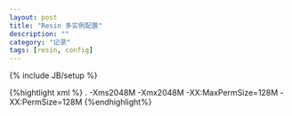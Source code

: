 ```yaml
---
layout: post
title: "Resin 多实例配置"
description: ""
category: "记录"
tags: [resin, config]
---
```

{% include JB/setup %}


{%hightlight xml %}
<cluster id="app-id"><!-- 保证这个id不与其他的cluster重复，建议用名字和业务的组合 -->
    <root-directory>.</root-directory>
    <server-default>
      <http address="*" port="9000"/><!-- 保证这个port没被使用 -->
      <jvm-arg>-Xms2048M</jvm-arg>
      <jvm-arg>-Xmx2048M</jvm-arg>
      <jvm-arg>-XX:MaxPermSize=128M</jvm-arg>
      <jvm-arg>-XX:PermSize=128M</jvm-arg>
    </server-default>
    <server id="app-id" address="127.0.0.1" port="6831"></server><!-- 保证id不与其他的server重复，这个id就是启动server的参数。保证port没被使用 -->
    <host id="" root-directory=".">
      <!-- root-directory 设置为自己的文件夹里webapps文件夹下的目录。 archie-path 设置为war下的目标war文件，war文件名要与root-directory目录一致 -->
      <web-app id="/" root-directory="/home/work/deploy/someone/webapps/miui-sec-api" archive-path="/home/work/deploy/someone/war/miui-sec-api.war" />
      <!-- 设置log存放路径 -->
      <stdout-log path="/home/work/deploy/someone/logs/app.stdout.log" rollover-period='1D' rollover-size='50mb'/>
      <stderr-log path="/home/work/deploy/someone/logs/app.stderr.log" rollover-period='1D' rollover-size='50mb'/>
    </host>
  </cluster>
{%endhighlight%}
